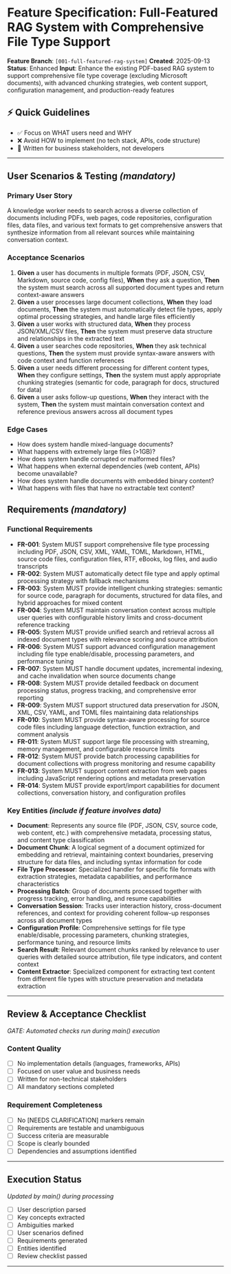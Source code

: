 # Feature Specification: Full-Featured RAG System with Comprehensive File Type Support

**Feature Branch**: `[001-full-featured-rag-system]`
**Created**: 2025-09-13
**Status**: Enhanced
**Input**: Enhance the existing PDF-based RAG system to support comprehensive file type coverage (excluding Microsoft documents), with advanced chunking strategies, web content support, configuration management, and production-ready features

## ⚡ Quick Guidelines
- ✅ Focus on WHAT users need and WHY
- ❌ Avoid HOW to implement (no tech stack, APIs, code structure)
- 👥 Written for business stakeholders, not developers

---

## User Scenarios & Testing *(mandatory)*

### Primary User Story
A knowledge worker needs to search across a diverse collection of documents including PDFs, web pages, code repositories, configuration files, data files, and various text formats to get comprehensive answers that synthesize information from all relevant sources while maintaining conversation context.

### Acceptance Scenarios
1. **Given** a user has documents in multiple formats (PDF, JSON, CSV, Markdown, source code, config files), **When** they ask a question, **Then** the system must search across all supported document types and return context-aware answers
2. **Given** a user processes large document collections, **When** they load documents, **Then** the system must automatically detect file types, apply optimal processing strategies, and handle large files efficiently
3. **Given** a user works with structured data, **When** they process JSON/XML/CSV files, **Then** the system must preserve data structure and relationships in the extracted text
4. **Given** a user searches code repositories, **When** they ask technical questions, **Then** the system must provide syntax-aware answers with code context and function references
5. **Given** a user needs different processing for different content types, **When** they configure settings, **Then** the system must apply appropriate chunking strategies (semantic for code, paragraph for docs, structured for data)
6. **Given** a user asks follow-up questions, **When** they interact with the system, **Then** the system must maintain conversation context and reference previous answers across all document types

### Edge Cases
- How does system handle mixed-language documents?
- What happens with extremely large files (>1GB)?
- How does system handle corrupted or malformed files?
- What happens when external dependencies (web content, APIs) become unavailable?
- How does system handle documents with embedded binary content?
- What happens with files that have no extractable text content?

## Requirements *(mandatory)*

### Functional Requirements
- **FR-001**: System MUST support comprehensive file type processing including PDF, JSON, CSV, XML, YAML, TOML, Markdown, HTML, source code files, configuration files, RTF, eBooks, log files, and audio transcripts
- **FR-002**: System MUST automatically detect file type and apply optimal processing strategy with fallback mechanisms
- **FR-003**: System MUST provide intelligent chunking strategies: semantic for source code, paragraph for documents, structured for data files, and hybrid approaches for mixed content
- **FR-004**: System MUST maintain conversation context across multiple user queries with configurable history limits and cross-document reference tracking
- **FR-005**: System MUST provide unified search and retrieval across all indexed document types with relevance scoring and source attribution
- **FR-006**: System MUST support advanced configuration management including file type enable/disable, processing parameters, and performance tuning
- **FR-007**: System MUST handle document updates, incremental indexing, and cache invalidation when source documents change
- **FR-008**: System MUST provide detailed feedback on document processing status, progress tracking, and comprehensive error reporting
- **FR-009**: System MUST support structured data preservation for JSON, XML, CSV, YAML, and TOML files maintaining data relationships
- **FR-010**: System MUST provide syntax-aware processing for source code files including language detection, function extraction, and comment analysis
- **FR-011**: System MUST support large file processing with streaming, memory management, and configurable resource limits
- **FR-012**: System MUST provide batch processing capabilities for document collections with progress monitoring and resume capability
- **FR-013**: System MUST support content extraction from web pages including JavaScript rendering options and metadata preservation
- **FR-014**: System MUST provide export/import capabilities for document collections, conversation history, and configuration profiles

### Key Entities *(include if feature involves data)*
- **Document**: Represents any source file (PDF, JSON, CSV, source code, web content, etc.) with comprehensive metadata, processing status, and content type classification
- **Document Chunk**: A logical segment of a document optimized for embedding and retrieval, maintaining context boundaries, preserving structure for data files, and including syntax information for code
- **File Type Processor**: Specialized handler for specific file formats with extraction strategies, metadata capabilities, and performance characteristics
- **Processing Batch**: Group of documents processed together with progress tracking, error handling, and resume capabilities
- **Conversation Session**: Tracks user interaction history, cross-document references, and context for providing coherent follow-up responses across all document types
- **Configuration Profile**: Comprehensive settings for file type enable/disable, processing parameters, chunking strategies, performance tuning, and resource limits
- **Search Result**: Relevant document chunks ranked by relevance to user queries with detailed source attribution, file type indicators, and content context
- **Content Extractor**: Specialized component for extracting text content from different file types with structure preservation and metadata extraction

---

## Review & Acceptance Checklist
*GATE: Automated checks run during main() execution*

### Content Quality
- [ ] No implementation details (languages, frameworks, APIs)
- [ ] Focused on user value and business needs
- [ ] Written for non-technical stakeholders
- [ ] All mandatory sections completed

### Requirement Completeness
- [ ] No [NEEDS CLARIFICATION] markers remain
- [ ] Requirements are testable and unambiguous
- [ ] Success criteria are measurable
- [ ] Scope is clearly bounded
- [ ] Dependencies and assumptions identified

---

## Execution Status
*Updated by main() during processing*

- [ ] User description parsed
- [ ] Key concepts extracted
- [ ] Ambiguities marked
- [ ] User scenarios defined
- [ ] Requirements generated
- [ ] Entities identified
- [ ] Review checklist passed

---